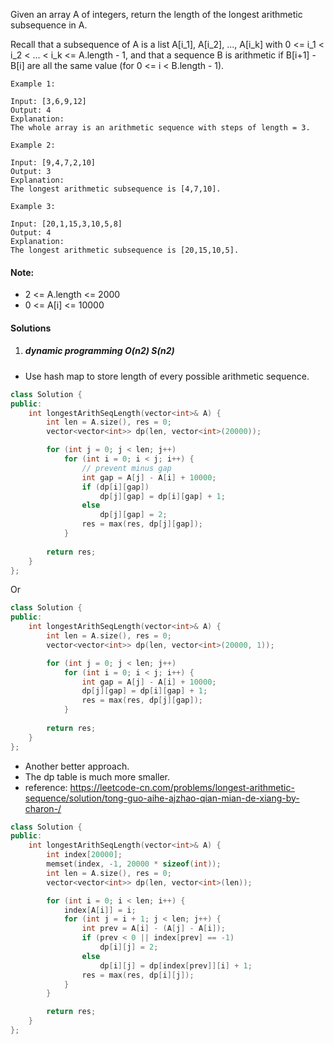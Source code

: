 Given an array A of integers, return the length of the longest arithmetic subsequence in A.

Recall that a subsequence of A is a list A[i_1], A[i_2], ..., A[i_k] with 0 <= i_1 < i_2 < ... < i_k <= A.length - 1, and that a sequence B is arithmetic if B[i+1] - B[i] are all the same value (for 0 <= i < B.length - 1).

 

```
Example 1:

Input: [3,6,9,12]
Output: 4
Explanation: 
The whole array is an arithmetic sequence with steps of length = 3.

Example 2:

Input: [9,4,7,2,10]
Output: 3
Explanation: 
The longest arithmetic subsequence is [4,7,10].

Example 3:

Input: [20,1,15,3,10,5,8]
Output: 4
Explanation: 
The longest arithmetic subsequence is [20,15,10,5].
```

 

#### Note:

-    2 <= A.length <= 2000
-    0 <= A[i] <= 10000


#### Solutions

1. ##### dynamic programming O(n2) S(n2)

- Use hash map to store length of every possible arithmetic sequence.

```cpp
class Solution {
public:
    int longestArithSeqLength(vector<int>& A) {
        int len = A.size(), res = 0;
        vector<vector<int>> dp(len, vector<int>(20000));

        for (int j = 0; j < len; j++)
            for (int i = 0; i < j; i++) {
                // prevent minus gap
                int gap = A[j] - A[i] + 10000;
                if (dp[i][gap])
                    dp[j][gap] = dp[i][gap] + 1;
                else
                    dp[j][gap] = 2;
                res = max(res, dp[j][gap]);
            }
        
        return res;
    }
};
```

Or

```cpp
class Solution {
public:
    int longestArithSeqLength(vector<int>& A) {
        int len = A.size(), res = 0;
        vector<vector<int>> dp(len, vector<int>(20000, 1));

        for (int j = 0; j < len; j++)
            for (int i = 0; i < j; i++) {
                int gap = A[j] - A[i] + 10000;
                dp[j][gap] = dp[i][gap] + 1;
                res = max(res, dp[j][gap]);
            }
        
        return res;
    }
};
```


- Another better approach.
- The dp table is much more smaller.
- reference: https://leetcode-cn.com/problems/longest-arithmetic-sequence/solution/tong-guo-aihe-ajzhao-qian-mian-de-xiang-by-charon-/

```cpp
class Solution {
public:
    int longestArithSeqLength(vector<int>& A) {
        int index[20000];
        memset(index, -1, 20000 * sizeof(int));
        int len = A.size(), res = 0;
        vector<vector<int>> dp(len, vector<int>(len));

        for (int i = 0; i < len; i++) {
            index[A[i]] = i;
            for (int j = i + 1; j < len; j++) {
                int prev = A[i] - (A[j] - A[i]);
                if (prev < 0 || index[prev] == -1)
                    dp[i][j] = 2;
                else
                    dp[i][j] = dp[index[prev]][i] + 1;
                res = max(res, dp[i][j]);
            }
        }

        return res;
    }
};
```